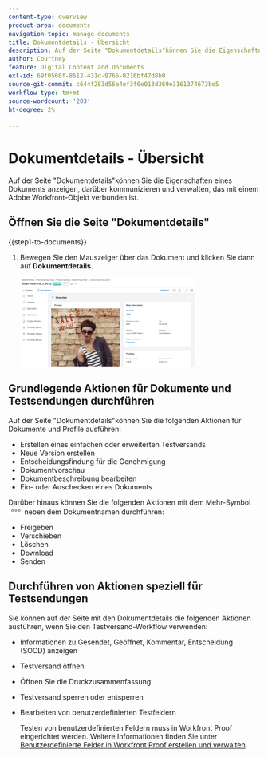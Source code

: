 ```yaml
---
content-type: overview
product-area: documents
navigation-topic: manage-documents
title: Dokumentdetails - Übersicht
description: Auf der Seite "Dokumentdetails"können Sie die Eigenschaften eines Dokuments anzeigen, darüber kommunizieren und verwalten, das mit einem Adobe Workfront-Objekt verbunden ist.
author: Courtney
feature: Digital Content and Documents
exl-id: 69f0560f-8612-431d-9765-0216bf47d8b0
source-git-commit: c644f283d56a4ef3f0e013d369e3161374673be5
workflow-type: tm+mt
source-wordcount: '203'
ht-degree: 2%

---
```


# Dokumentdetails - Übersicht

Auf der Seite &quot;Dokumentdetails&quot;können Sie die Eigenschaften eines Dokuments anzeigen, darüber kommunizieren und verwalten, das mit einem Adobe Workfront-Objekt verbunden ist.

## Öffnen Sie die Seite &quot;Dokumentdetails&quot;

{{step1-to-documents}}

1. Bewegen Sie den Mauszeiger über das Dokument und klicken Sie dann auf **Dokumentdetails**.

   ![](assets/document-details-350x179.png)

## Grundlegende Aktionen für Dokumente und Testsendungen durchführen

Auf der Seite &quot;Dokumentdetails&quot;können Sie die folgenden Aktionen für Dokumente und Profile ausführen:

* Erstellen eines einfachen oder erweiterten Testversands
* Neue Version erstellen
* Entscheidungsfindung für die Genehmigung
* Dokumentvorschau
* Dokumentbeschreibung bearbeiten
* Ein- oder Auschecken eines Dokuments

Darüber hinaus können Sie die folgenden Aktionen mit dem Mehr-Symbol ![](assets/more-icon.png) neben dem Dokumentnamen durchführen:

* Freigeben
* Verschieben
* Löschen
* Download
* Senden

## Durchführen von Aktionen speziell für Testsendungen

Sie können auf der Seite mit den Dokumentdetails die folgenden Aktionen ausführen, wenn Sie den Testversand-Workflow verwenden:

* Informationen zu Gesendet, Geöffnet, Kommentar, Entscheidung (SOCD) anzeigen
* Testversand öffnen
* Öffnen Sie die Druckzusammenfassung
* Testversand sperren oder entsperren
* Bearbeiten von benutzerdefinierten Testfeldern

  Testen von benutzerdefinierten Feldern muss in Workfront Proof eingerichtet werden. Weitere Informationen finden Sie unter [Benutzerdefinierte Felder in Workfront Proof erstellen und verwalten](../../workfront-proof/wp-acct-admin/account-settings/create-and-manage-custom-fields.md).
